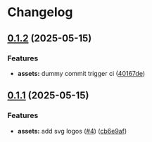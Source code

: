 # Changelog

## [0.1.2](https://github.com/Prodeko/design-system/compare/visual-assets-v0.1.1...visual-assets-v0.1.2) (2025-05-15)


### Features

* **assets:** dummy commit trigger ci ([40167de](https://github.com/Prodeko/design-system/commit/40167de89e099b0bc30e1a3611146da086849a92))

## [0.1.1](https://github.com/Prodeko/design-system/compare/visual-assets-v0.1.0...visual-assets-v0.1.1) (2025-05-15)


### Features

* **assets:** add svg logos ([#4](https://github.com/Prodeko/design-system/issues/4)) ([cb6e9af](https://github.com/Prodeko/design-system/commit/cb6e9af0186304a7cdc834acbc83b7173fa68858))
